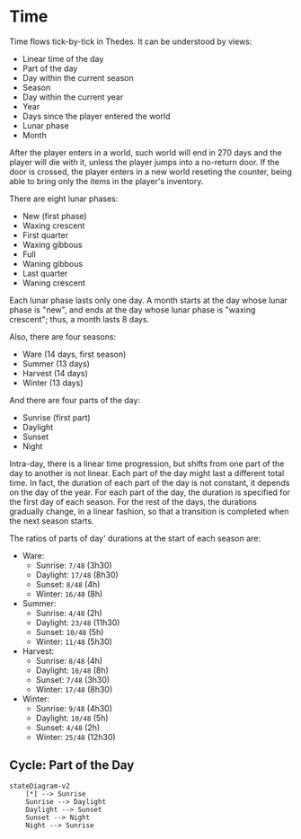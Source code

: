 # Time

Time flows tick-by-tick in Thedes. It can be understood by views:
- Linear time of the day
- Part of the day
- Day within the current season
- Season
- Day within the current year
- Year
- Days since the player entered the world
- Lunar phase
- Month

After the player enters in a world, such world will end in 270 days
and the player will die with it, unless the player jumps into a no-return door.
If the door is crossed, the player enters in a new world reseting the counter,
being able to bring only the items in the player's inventory.

There are eight lunar phases:
- New (first phase)
- Waxing crescent
- First quarter
- Waxing gibbous
- Full
- Waning gibbous
- Last quarter
- Waning crescent

Each lunar phase lasts only one day.
A month starts at the day whose lunar phase is "new",
and ends at the day whose lunar phase is "waxing crescent";
thus, a month lasts 8 days.

Also, there are four seasons:
- Ware (14 days, first season)
- Summer (13 days)
- Harvest (14 days)
- Winter (13 days)

And there are four parts of the day:
- Sunrise (first part)
- Daylight
- Sunset
- Night

Intra-day, there is a linear time progression, but shifts from one part of the
day to another is not linear.
Each part of the day might last a different total time.
In fact, the duration of each part of the day is not constant,
it depends on the day of the year.
For each part of the day, the duration is specified for the first day of each
season.
For the rest of the days, the durations gradually change, in a linear fashion,
so that a transition is completed when the next season starts.

The ratios of parts of day' durations at the start of each season are:
- Ware:
    - Sunrise: `7/48` (3h30)
    - Daylight: `17/48` (8h30)
    - Sunset: `8/48` (4h)
    - Winter: `16/48` (8h)
- Summer:
    - Sunrise: `4/48` (2h)
    - Daylight: `23/48` (11h30)
    - Sunset: `10/48` (5h)
    - Winter: `11/48` (5h30)
- Harvest:
    - Sunrise: `8/48` (4h)
    - Daylight: `16/48` (8h)
    - Sunset: `7/48` (3h30)
    - Winter: `17/48` (8h30)
- Winter:
    - Sunrise: `9/48` (4h30)
    - Daylight: `10/48` (5h)
    - Sunset: `4/48` (2h)
    - Winter: `25/48` (12h30)

## Cycle: Part of the Day

```mermaid
stateDiagram-v2
    [*] --> Sunrise
    Sunrise --> Daylight
    Daylight --> Sunset
    Sunset --> Night
    Night --> Sunrise
```
